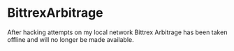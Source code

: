 # BittrexArbitrage

After hacking attempts on my local network Bittrex Arbitrage has been taken offline and will no longer be made available.
